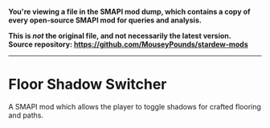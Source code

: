 **You're viewing a file in the SMAPI mod dump, which contains a copy of every open-source SMAPI mod
for queries and analysis.**

**This is _not_ the original file, and not necessarily the latest version.**  
**Source repository: https://github.com/MouseyPounds/stardew-mods**

----

# Floor Shadow Switcher
A SMAPI mod which allows the player to toggle shadows for crafted flooring and paths.
